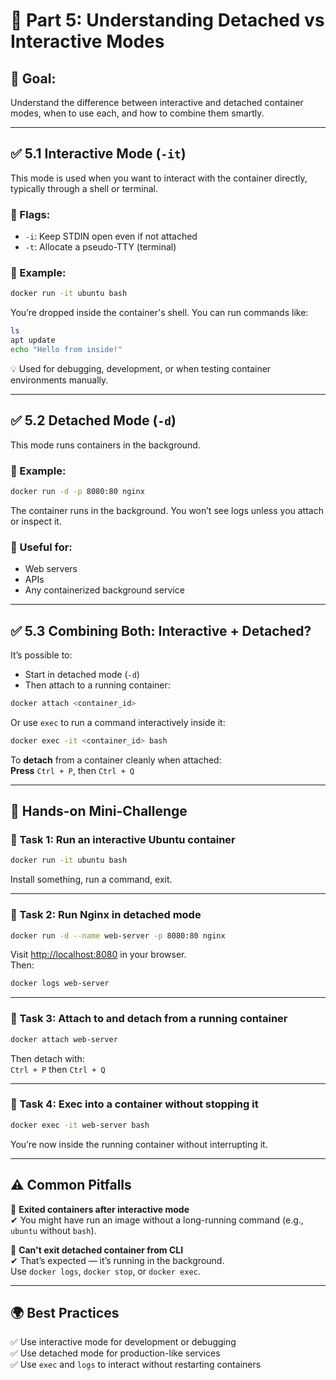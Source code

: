 # 📌 Part 5: Understanding Detached vs Interactive Modes

## 🎯 Goal:
Understand the difference between interactive and detached container modes, when to use each, and how to combine them smartly.

---

## ✅ 5.1 Interactive Mode (`-it`)

This mode is used when you want to interact with the container directly, typically through a shell or terminal.

### 🔹 Flags:

- `-i`: Keep STDIN open even if not attached  
- `-t`: Allocate a pseudo-TTY (terminal)

### 🔹 Example:

```bash
docker run -it ubuntu bash
```

You’re dropped inside the container's shell. You can run commands like:

```bash
ls
apt update
echo "Hello from inside!"
```

💡 Used for debugging, development, or when testing container environments manually.

---

## ✅ 5.2 Detached Mode (`-d`)

This mode runs containers in the background.

### 🔹 Example:

```bash
docker run -d -p 8080:80 nginx
```

The container runs in the background. You won’t see logs unless you attach or inspect it.

### 🔹 Useful for:

- Web servers  
- APIs  
- Any containerized background service

---

## ✅ 5.3 Combining Both: Interactive + Detached?

It’s possible to:

- Start in detached mode (`-d`)  
- Then attach to a running container:

```bash
docker attach <container_id>
```

Or use `exec` to run a command interactively inside it:

```bash
docker exec -it <container_id> bash
```

To **detach** from a container cleanly when attached:  
**Press** `Ctrl + P`, then `Ctrl + Q`

---

## 🧪 Hands-on Mini-Challenge

### 🔸 Task 1: Run an interactive Ubuntu container

```bash
docker run -it ubuntu bash
```

Install something, run a command, exit.

---

### 🔸 Task 2: Run Nginx in detached mode

```bash
docker run -d --name web-server -p 8080:80 nginx
```

Visit [http://localhost:8080](http://localhost:8080) in your browser.  
Then:

```bash
docker logs web-server
```

---

### 🔸 Task 3: Attach to and detach from a running container

```bash
docker attach web-server
```

Then detach with:  
`Ctrl + P` then `Ctrl + Q`

---

### 🔸 Task 4: Exec into a container without stopping it

```bash
docker exec -it web-server bash
```

You’re now inside the running container without interrupting it.

---

## ⚠ Common Pitfalls

🔴 **Exited containers after interactive mode**  
✔ You might have run an image without a long-running command (e.g., `ubuntu` without `bash`).

🔴 **Can't exit detached container from CLI**  
✔ That’s expected — it’s running in the background.  
Use `docker logs`, `docker stop`, or `docker exec`.

---

## 🌍 Best Practices

✅ Use interactive mode for development or debugging  
✅ Use detached mode for production-like services  
✅ Use `exec` and `logs` to interact without restarting containers
